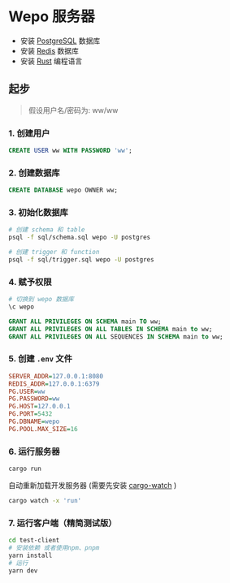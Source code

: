 # Wepo 服务器

- 安装 [PostgreSQL](https://www.postgresql.org/download/) 数据库
- 安装 [Redis](https://redis.io/download/) 数据库
- 安装 [Rust](https://www.rust-lang.org/tools/install) 编程语言

## 起步

> 假设用户名/密码为: ww/ww

### 1. 创建用户

```sql
CREATE USER ww WITH PASSWORD 'ww';
```

### 2. 创建数据库

```sql
CREATE DATABASE wepo OWNER ww;
```

### 3. 初始化数据库

```sh
# 创建 schema 和 table
psql -f sql/schema.sql wepo -U postgres

# 创建 trigger 和 function
psql -f sql/trigger.sql wepo -U postgres
```

### 4. 赋予权限

```sh
# 切换到 wepo 数据库
\c wepo
```

```sql
GRANT ALL PRIVILEGES ON SCHEMA main TO ww;
GRANT ALL PRIVILEGES ON ALL TABLES IN SCHEMA main to ww;
GRANT ALL PRIVILEGES ON ALL SEQUENCES IN SCHEMA main to ww;

```

### 5. 创建 `.env` 文件

```ini
SERVER_ADDR=127.0.0.1:8080
REDIS_ADDR=127.0.0.1:6379
PG.USER=ww
PG.PASSWORD=ww
PG.HOST=127.0.0.1
PG.PORT=5432
PG.DBNAME=wepo
PG.POOL.MAX_SIZE=16
```

### 6. 运行服务器

```sh
cargo run
```

自动重新加载开发服务器 (需要先安装 [cargo-watch](https://github.com/watchexec/cargo-watch) )

```sh
cargo watch -x 'run'
```

### 7. 运行客户端（精简测试版）

```sh
cd test-client
# 安装依赖 或者使用npm、pnpm
yarn install
# 运行
yarn dev
```